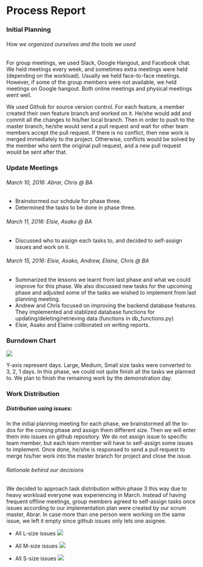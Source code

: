 # Process Report
### Initial Planning
###### How we organized ourselves and the tools we used
For group meetings, we used Slack, Google Hangout, and Facebook chat. We held meetings every week, and sometimes extra meetings were held (depending on the workload). Usually we held face-to-face meetings. However, if some of the group members were not available, we held meetings on Google hangout. Both online meetings and physical meetings went well. 

We used Github for source version control. For each feature, a member created their own feature branch and worked on it. He/she would add and commit all the changes to his/her local branch. Then in order to push to the master branch, he/she would send a pull request and wait for other team members accept the pull request. If there is no conflict, then new work is merged immediately to the project. Otherwise, conflicts would be solved by the member who sent the original pull request, and a new pull request would be sent after that.


### Update Meetings
###### March 10, 2016: Abrar, Chris @ BA
- Brainstormed our schdule for phase three.
- Determined the tasks to be done in phase three.

###### March 11, 2016: Elsie, Asako @ BA
- Discussed who to assign each tasks to, and decided to self-assign issues and work on it.

###### March 15, 2016: Elsie, Asako, Andrew, Elaine, Chris @ BA
- Summarized the lessons we learnt from last phase and what we could improve for this phase. We also discussed new tasks for the upcoming phase and adjusted some of the tasks we wished to implement from last planning meeting. 
- Andrew and Chris focused on improving the backend database features. They implemented and stablized database functions for updating/deleting/retrieving data (functions in db_functions.py)
- Elsie, Asako and Elaine collborated on writing reports.


### Burndown Chart
![](https://github.com/csc301-winter-2016/project-team12/blob/master/doc/phase3/images/burndown.png) 

Y-axis represent days. Large, Medium, Small size tasks were converted to 3, 2, 1 days. In this phase, we could not quite finish all the tasks we planned to. We plan to finish the remaining work by the demonstration day.


### Work Distribution
##### Distribution using issues:
In the initial planning meeting for each phase, we brainstormed all the to-dos for the coming phase and assign them different size. Then we will enter them into issues on github repository. We do not assign issue to specific team member, but each team member will have to self-assign some issues to implement. Once done, he/she is responsed to send a pull request to merge his/her work into the master branch for project and close the issue.


###### Rationale behind our decisions
We decided to approach task distribution within phase 3 this way due to heavy workload everyone was experiencing in March. Instead of having frequent offline meetings, group members agreed to self-assign tasks once issues according to our implementation plan were created by our scrum master, Abrar. In case more than one person were working on the same issue, we left it empty since github issues only lets one asignee.

- All L-size issues
![](https://github.com/csc301-winter-2016/project-team12/blob/master/doc/phase3/images/l-size.png)

- All M-size issues
![](https://github.com/csc301-winter-2016/project-team12/blob/master/doc/phase3/images/m-size.png)

- All S-size issues
![](https://github.com/csc301-winter-2016/project-team12/blob/master/doc/phase3/images/s-size.png) 